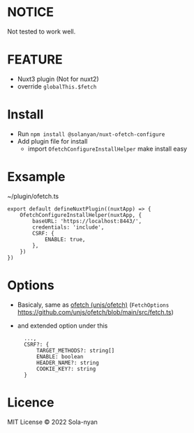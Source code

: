 # NOTICE

Not tested to work well.


# FEATURE

- Nuxt3 plugin (Not for nuxt2)
- override `globalThis.$fetch` 

# Install

- Run `npm install @solanyan/nuxt-ofetch-configure`
- Add plugin file for install
    - import `OfetchConfigureInstallHelper` make install easy

# Exsample
~/plugin/ofetch.ts

    export default defineNuxtPlugin((nuxtApp) => {
        OfetchConfigureInstallHelper(nuxtApp, {
            baseURL: 'https://localhost:8443/',
            credentials: 'include',
            CSRF: {
                ENABLE: true,
            },
        })
    })

# Options
- Basicaly, same as [ofetch (unjs/ofetch)](https://github.com/unjs/ofetch)  (`FetchOptions` https://github.com/unjs/ofetch/blob/main/src/fetch.ts)
- and extended option under this

        ...,
        CSRF?: {
            TARGET_METHODS?: string[]
            ENABLE: boolean
            HEADER_NAME?: string
            COOKIE_KEY?: string
        }
# Licence
MIT License © 2022 Sola-nyan


